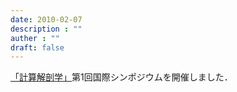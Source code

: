 ```yaml
---
date: 2010-02-07
description : ""
auther : ""
draft: false
---
```

[「計算解剖学」](http://www.mext.go.jp/a_menu/shinkou/hojyo/chukan-jigohyouka/1316673.htm)第1回国際シンポジウムを開催しました．

